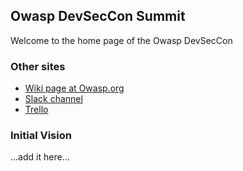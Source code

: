 ## Owasp DevSecCon Summit

Welcome to the home page of the Owasp DevSecCon

### Other sites

* [Wiki page at Owasp.org](https://www.owasp.org/index.php?title=Owasp-DevSecCon-Summit)
* [Slack channel](https://owasp.slack.com/archives/owasp-dsc-summit)
* [Trello](https://trello.com/owaspdevsecconsummit2017)

### Initial Vision

...add it here...
